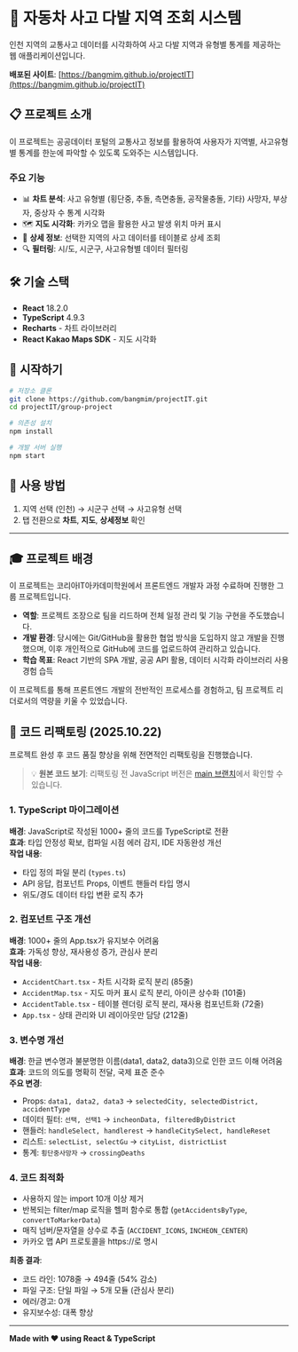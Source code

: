# 🚗 자동차 사고 다발 지역 조회 시스템

인천 지역의 교통사고 데이터를 시각화하여 사고 다발 지역과 유형별 통계를 제공하는 웹 애플리케이션입니다.

**배포된 사이트**: [https://bangmim.github.io/projectIT](https://bangmim.github.io/projectIT)

## 📋 프로젝트 소개

이 프로젝트는 공공데이터 포털의 교통사고 정보를 활용하여 사용자가 지역별, 사고유형별 통계를 한눈에 파악할 수 있도록 도와주는 시스템입니다.

### 주요 기능

-   📊 **차트 분석**: 사고 유형별 (횡단중, 추돌, 측면충돌, 공작물충돌, 기타) 사망자, 부상자, 중상자 수 통계 시각화
-   🗺️ **지도 시각화**: 카카오 맵을 활용한 사고 발생 위치 마커 표시
-   📄 **상세 정보**: 선택한 지역의 사고 데이터를 테이블로 상세 조회
-   🔍 **필터링**: 시/도, 시군구, 사고유형별 데이터 필터링

## 🛠️ 기술 스택

-   **React** 18.2.0
-   **TypeScript** 4.9.3
-   **Recharts** - 차트 라이브러리
-   **React Kakao Maps SDK** - 지도 시각화

## 🚀 시작하기

```bash
# 저장소 클론
git clone https://github.com/bangmim/projectIT.git
cd projectIT/group-project

# 의존성 설치
npm install

# 개발 서버 실행
npm start
```

## 📖 사용 방법

1. 지역 선택 (인천) → 시군구 선택 → 사고유형 선택
2. 탭 전환으로 **차트**, **지도**, **상세정보** 확인

---

## 🎓 프로젝트 배경

이 프로젝트는 코리아IT아카데미학원에서 프론트엔드 개발자 과정 수료하며 진행한 그룹 프로젝트입니다.

-   **역할**: 프로젝트 조장으로 팀을 리드하며 전체 일정 관리 및 기능 구현을 주도했습니다.
-   **개발 환경**: 당시에는 Git/GitHub을 활용한 협업 방식을 도입하지 않고 개발을 진행했으며, 이후 개인적으로 GitHub에 코드를 업로드하여 관리하고 있습니다.
-   **학습 목표**: React 기반의 SPA 개발, 공공 API 활용, 데이터 시각화 라이브러리 사용 경험 습득

이 프로젝트를 통해 프론트엔드 개발의 전반적인 프로세스를 경험하고, 팀 프로젝트 리더로서의 역량을 키울 수 있었습니다.

## 🔄 코드 리팩토링 (2025.10.22)

프로젝트 완성 후 코드 품질 향상을 위해 전면적인 리팩토링을 진행했습니다.

> 💡 **원본 코드 보기**: 리팩토링 전 JavaScript 버전은 [main 브랜치](../../tree/main)에서 확인할 수 있습니다.

### 1. TypeScript 마이그레이션
**배경**: JavaScript로 작성된 1000+ 줄의 코드를 TypeScript로 전환  
**효과**: 타입 안정성 확보, 컴파일 시점 에러 감지, IDE 자동완성 개선  
**작업 내용**:
- 타입 정의 파일 분리 (`types.ts`)
- API 응답, 컴포넌트 Props, 이벤트 핸들러 타입 명시
- 위도/경도 데이터 타입 변환 로직 추가

### 2. 컴포넌트 구조 개선
**배경**: 1000+ 줄의 App.tsx가 유지보수 어려움  
**효과**: 가독성 향상, 재사용성 증가, 관심사 분리  
**작업 내용**:
- `AccidentChart.tsx` - 차트 시각화 로직 분리 (85줄)
- `AccidentMap.tsx` - 지도 마커 표시 로직 분리, 아이콘 상수화 (101줄)
- `AccidentTable.tsx` - 테이블 렌더링 로직 분리, 재사용 컴포넌트화 (72줄)
- `App.tsx` - 상태 관리와 UI 레이아웃만 담당 (212줄)

### 3. 변수명 개선
**배경**: 한글 변수명과 불분명한 이름(data1, data2, data3)으로 인한 코드 이해 어려움  
**효과**: 코드의 의도를 명확히 전달, 국제 표준 준수  
**주요 변경**:
- Props: `data1, data2, data3` → `selectedCity, selectedDistrict, accidentType`
- 데이터 필터: `선택, 선택1` → `incheonData, filteredByDistrict`
- 핸들러: `handleSelect, handlerest` → `handleCitySelect, handleReset`
- 리스트: `selectList, selectGu` → `cityList, districtList`
- 통계: `횡단중사망자` → `crossingDeaths`

### 4. 코드 최적화
- 사용하지 않는 import 10개 이상 제거
- 반복되는 filter/map 로직을 헬퍼 함수로 통합 (`getAccidentsByType`, `convertToMarkerData`)
- 매직 넘버/문자열을 상수로 추출 (`ACCIDENT_ICONS`, `INCHEON_CENTER`)
- 카카오 맵 API 프로토콜을 https://로 명시

**최종 결과**: 
- 코드 라인: 1078줄 → 494줄 (54% 감소)
- 파일 구조: 단일 파일 → 5개 모듈 (관심사 분리)
- 에러/경고: 0개
- 유지보수성: 대폭 향상

---

**Made with ❤️ using React & TypeScript**
